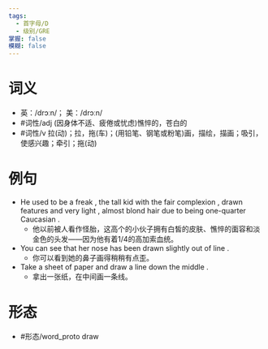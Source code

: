 ```yaml
---
tags:
  - 首字母/D
  - 级别/GRE
掌握: false
模糊: false
---
```

# 词义
- 英：/drɔːn/； 美：/drɔːn/
- #词性/adj  (因身体不适、疲倦或忧虑)憔悴的，苍白的
- #词性/v  拉(动)；拉，拖(车)；(用铅笔、钢笔或粉笔)画，描绘，描画；吸引，使感兴趣；牵引；拖(动)
# 例句
- He used to be a freak , the tall kid with the fair complexion , drawn features and very light , almost blond hair due to being one-quarter Caucasian .
	- 他以前被人看作怪胎，这高个的小伙子拥有白皙的皮肤、憔悴的面容和淡金色的头发――因为他有着1\/4的高加索血统。
- You can see that her nose has been drawn slightly out of line .
	- 你可以看到她的鼻子画得稍稍有点歪。
- Take a sheet of paper and draw a line down the middle .
	- 拿出一张纸，在中间画一条线。
# 形态
- #形态/word_proto draw

